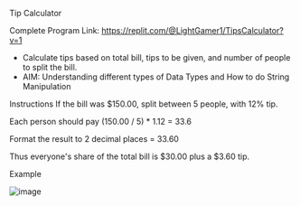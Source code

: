 Tip Calculator

Complete Program Link: https://replit.com/@LightGamer1/TipsCalculator?v=1

- Calculate tips based on total bill, tips to be given, and number of people to split the bill.
- AIM: Understanding different types of Data Types and How to do String Manipulation



Instructions
If the bill was $150.00, split between 5 people, with 12% tip.

Each person should pay (150.00 / 5) * 1.12 = 33.6

Format the result to 2 decimal places = 33.60

Thus everyone's share of the total bill is $30.00 plus a $3.60 tip.


Example 


![image](https://user-images.githubusercontent.com/100339175/218247260-f11cece2-8902-4a36-bbab-071e8e74ca26.png)
